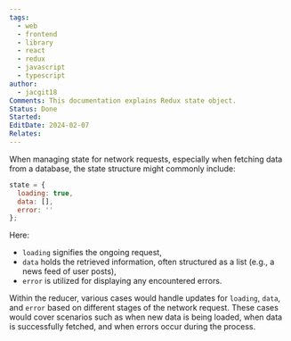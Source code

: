 ```yaml
---
tags:
  - web
  - frontend
  - library
  - react
  - redux
  - javascript
  - typescript
author:
  - jacgit18
Comments: This documentation explains Redux state object.
Status: Done
Started: 
EditDate: 2024-02-07
Relates:
---
```

When managing state for network requests, especially when fetching data from a database, the state structure might commonly include:

```javascript
state = {
  loading: true,
  data: [],
  error: ''
};
```

Here:
- `loading` signifies the ongoing request,
- `data` holds the retrieved information, often structured as a list (e.g., a news feed of user posts),
- `error` is utilized for displaying any encountered errors.

Within the reducer, various cases would handle updates for `loading`, `data`, and `error` based on different stages of the network request. These cases would cover scenarios such as when new data is being loaded, when data is successfully fetched, and when errors occur during the process.